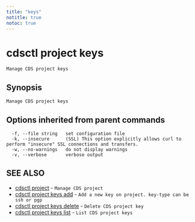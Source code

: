 ```yaml
---
title: "keys"
notitle: true
notoc: true
---
```

# cdsctl project keys

`Manage CDS project keys`

## Synopsis

`Manage CDS project keys`

## Options inherited from parent commands

```
  -f, --file string   set configuration file
  -k, --insecure      (SSL) This option explicitly allows curl to perform "insecure" SSL connections and transfers.
  -w, --no-warnings   do not display warnings
  -v, --verbose       verbose output
```

## SEE ALSO

* [cdsctl project](/docs/components/cdsctl/project/)	 - `Manage CDS project`
* [cdsctl project keys add](/docs/components/cdsctl/project/keys/add/)	 - `Add a new key on project. key-type can be ssh or pgp`
* [cdsctl project keys delete](/docs/components/cdsctl/project/keys/delete/)	 - `Delete CDS project key`
* [cdsctl project keys list](/docs/components/cdsctl/project/keys/list/)	 - `List CDS project keys`

